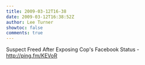 ```yaml
---
title: 2009-03-12T16-38
date: 2009-03-12T16:38:52Z
author: Lee Turner
showtoc: false
comments: true
---
```


Suspect Freed After Exposing Cop's Facebook Status - http://ping.fm/KEVoR


